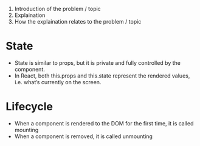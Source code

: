 1) Introduction of the problem / topic
2) Explaination
3) How the explaination relates to the problem / topic



# State
* State is similar to props, but it is private and fully controlled by the component.
* In React, both this.props and this.state represent the rendered values, i.e. what’s currently on the screen.

# Lifecycle
* When a component is rendered to the DOM for the first time, it is called mounting
* When a component is removed, it is called unmounting
